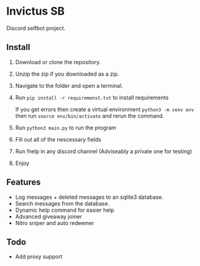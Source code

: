 # Invictus SB
Discord selfbot project.

## Install
1. Download or clone the repository.
2. Unzip the zip if you downloaded as a zip.
3. Navigate to the folder and open a terminal.
4. Run `pip install -r requiremenst.txt` to install requirements

    If you get errors then create a virtual environment `python3 -m venv env` then run `source env/bin/activate`     and rerun the command.

5. Run `python3 main.py` to run the program
6. Fill out all of the nescessary fields
7. Run !help in any discord channel (Adviseably a private one for testing) 
8. Enjoy

## Features
- Log messages + deleted messages to an sqlite3 database.
- Search messages from the database.
- Dynamic help command for easier help
- Advanced giveaway joiner
- Nitro sniper and auto redeemer

## Todo
- Add proxy support